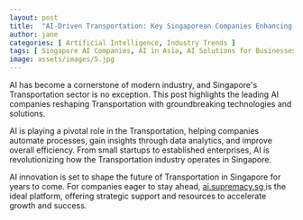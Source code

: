```yaml
---
layout: post
title:  "AI-Driven Transportation: Key Singaporean Companies Enhancing Efficiency"
author: jane
categories: [ Artificial Intelligence, Industry Trends ]
tags: [ Singapore AI Companies, AI in Asia, AI Solutions for Businesses, AI Use Cases ]
image: assets/images/5.jpg
---
```


AI has become a cornerstone of modern industry, and Singapore's Transportation sector is no exception. This post highlights the leading AI companies reshaping Transportation with groundbreaking technologies and solutions.

AI is playing a pivotal role in the Transportation, helping companies automate processes, gain insights through data analytics, and improve overall efficiency. From small startups to established enterprises, AI is revolutionizing how the Transportation industry operates in Singapore.

AI innovation is set to shape the future of Transportation in Singapore for years to come. For companies eager to stay ahead, <a href="https://ai.supremacy.sg" target="_blank"> ai.supremacy.sg </a> is the ideal platform, offering strategic support and resources to accelerate growth and success.
